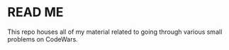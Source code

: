 # READ ME #

This repo houses all of my material related to going through various small problems on CodeWars.

